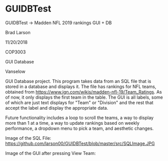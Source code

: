 # GUIDBTest
GUIDBTest -> Madden NFL 2019 rankings GUI + DB

Brad Larson

11/20/2018

COP3003

GUI Database

Vanselow

GUI Database project. This program takes data from an SQL file that is stored in a database and displays it. The file has rankings for NFL teams, obtained from https://www.ign.com/wikis/madden-nfl-19/Team_Ratings. As of now, it only displays the first team in the table. The GUI is all labels, some of which are just text displays for "Team" or "Division" and the rest that accept the label and display the appropriate data. 

Future functionality includes a loop to scroll the teams, a way to display more than 1 at a time, a way to update rankings based on weekly performance, a dropdown menu to pick a team, and aesthetic changes.

Image of the SQL File:
https://github.com/larson00/GUIDBTest/blob/master/src/SQLImage.JPG

Image of the GUI after pressing View Team:
